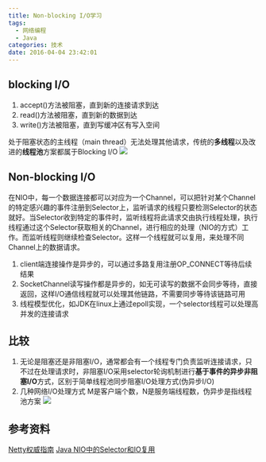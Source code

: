```yaml
---
title: Non-blocking I/O学习
tags:
  - 网络编程
  - Java
categories: 技术
date: 2016-04-04 23:42:01
---
```

## blocking I/O

1. accept()方法被阻塞，直到新的连接请求到达
2. read()方法被阻塞，直到新的数据到达
3. write()方法被阻塞，直到写缓冲区有写入空间

处于阻塞状态的主线程（main thread）无法处理其他请求，传统的**多线程**以及改进的**线程池**方案都属于Blocking I/O
![](http://7xshxx.com2.z0.glb.clouddn.com/BIO.jpg)

<!--more-->

## Non-blocking I/O
在NIO中，每一个数据连接都可以对应为一个Channel，可以把针对某个Channel的特定感兴趣的事件注册到Selector上，监听请求的线程只要检测Selector的状态就好。当Selector收到特定的事件时，监听线程将此请求交由执行线程处理，执行线程通过这个Selector获取相关的Channel，进行相应的处理（NIO的方式）工作。而监听线程则继续检查Selector。这样一个线程就可以复用，来处理不同Channel上的数据请求。

1. client端连接操作是异步的，可以通过多路复用注册OP_CONNECT等待后续结果
2. SocketChannel读写操作都是异步的，如无可读写的数据不会同步等待，直接返回，这样I/O通信线程就可以处理其他链路，不需要同步等待该链路可用
3. 线程模型优化，如JDK在linux上通过epoll实现，一个selector线程可以处理高并发的连接请求

## 比较
1. 无论是阻塞还是非阻塞I/O，通常都会有一个线程专门负责监听连接请求，只不过在处理请求时，非阻塞I/O采用selector轮询机制进行**基于事件的异步非阻塞I/O**方式，区别于简单线程池同步阻塞I/O处理方式(伪异步I/O)
2. 几种网络I/O处理方式
M是客户端个数，N是服务端线程数，伪异步是指线程池方案
![](http://7xshxx.com2.z0.glb.clouddn.com/IO%20compare.png)

## 参考资料
[Netty权威指南](https://book.douban.com/subject/26373138/)
[Java NIO中的Selector和IO复用](http://www.molotang.com/articles/906.html)














